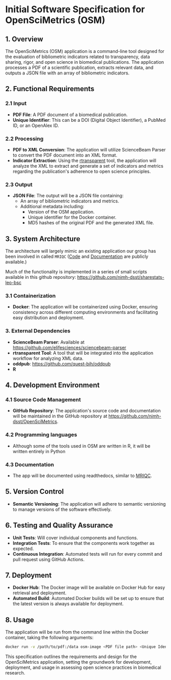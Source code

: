 
# Initial Software Specification for OpenSciMetrics (OSM)

## 1. Overview
The OpenSciMetrics (OSM) application is a command-line tool designed for the evaluation of bibliometric indicators related to transparency, data sharing, rigor, and open science in biomedical publications. The application processes a PDF of a scientific publication, extracts relevant data, and outputs a JSON file with an array of bibliometric indicators.

## 2. Functional Requirements

### 2.1 Input
- **PDF File**: A PDF document of a biomedical publication.
- **Unique Identifier**: This can be a DOI (Digital Object Identifier), a PubMed ID, or an OpenAlex ID.

### 2.2 Processing
- **PDF to XML Conversion**: The application will utilize ScienceBeam Parser to convert the PDF document into an XML format.
- **Indicator Extraction**: Using the [rtransparent](https://github.com/serghiou/rtransparent) tool, the application will analyze the XML to extract and generate a set of indicators and metrics regarding the publication's adherence to open science principles.

### 2.3 Output
- **JSON File**: The output will be a JSON file containing:
  - An array of bibliometric indicators and metrics.
  - Additional metadata including:
    - Version of the OSM application.
    - Unique identifier for the Docker container.
    - MD5 hashes of the original PDF and the generated XML file.

## 3. System Architecture

The architecture will largely mimic an existing application our group has been involved in called `MRIQC` ([Code](https://github.com/nipreps/mriqc/) and [Documentation](https://mriqc.readthedocs.io/en/latest/) are publicly available.)

Much of the functionality is implemented in a series of small scripts available in this github repository: https://github.com/nimh-dsst/sharestats-leo-bsc

### 3.1 Containerization
- **Docker**: The application will be containerized using Docker, ensuring consistency across different computing environments and facilitating easy distribution and deployment.

### 3. External Dependencies
- **ScienceBeam Parser**: Available at https://github.com/elifesciences/sciencebeam-parser
- **rtransparent Tool**: A tool that will be integrated into the application workflow for analyzing XML data.
- **oddpub**: https://github.com/quest-bih/oddpub
- **R**

## 4. Development Environment

### 4.1 Source Code Management
- **GitHub Repository**: The application's source code and documentation will be maintained in the GitHub repository at https://github.com/nimh-dsst/OpenSciMetrics.

### 4.2 Programming languages
- Although some of the tools used in OSM are written in R, it will be written entirely in Python

### 4.3 Documentation
- The app will be documented using readthedocs, similar to [MRIQC](https://mriqc.readthedocs.io/en/latest/).

## 5. Version Control
- **Semantic Versioning**: The application will adhere to semantic versioning to manage versions of the software effectively.

## 6. Testing and Quality Assurance
- **Unit Tests**: Will cover individual components and functions.
- **Integration Tests**: To ensure that the components work together as expected.
- **Continuous Integration**: Automated tests will run for every commit and pull request using GitHub Actions.

## 7. Deployment
- **Docker Hub**: The Docker image will be available on Docker Hub for easy retrieval and deployment.
- **Automated Build**: Automated Docker builds will be set up to ensure that the latest version is always available for deployment.

## 8. Usage
The application will be run from the command line within the Docker container, taking the following arguments:
```bash
docker run -v /path/to/pdf:/data osm-image <PDF file path> <Unique Identifier>
```

This specification outlines the requirements and design for the OpenSciMetrics application, setting the groundwork for development, deployment, and usage in assessing open science practices in biomedical research.
